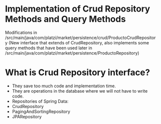 # Implementation of Crud Repository Methods and Query Methods

Modifications in /src/main/java/com/platzi/market/persistence/crud/ProductoCrudRepository (New interface that extends of CrudRepository, also implements some query methods
that have been used later in /src/main/java/com/platzi/market/persistence/ProductoRepository)

# What is Crud Repository interface?

 - They save too much code and implementation time.
 - They are operations in the database where we will not have to write code.
 - Repositories of Spring Data:
  - CrudRepository
  - PagingAndSortingRepository
  - JPARepository
  

